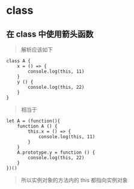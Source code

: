# class

## 在 class 中使用箭头函数

> 解析应该如下
~~~
class A {
    x = () => {
        console.log(this, 11)
    }
    y () {
        console.log(this, 22)
    }
}
~~~
> 相当于
~~~
let A = (function(){
    function A () {
        this.x = () => {
            console.log(this, 11)
        }
    } 
    A.prototype.y = function () {
        console.log(this, 22)
    }
})()
~~~
> 所以实例对象的方法内的 this 都指向实例对象
